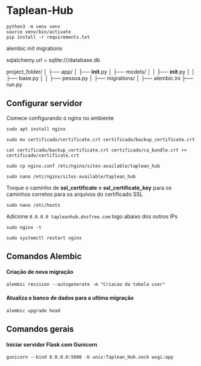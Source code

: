 # Taplean-Hub
 
```
python3 -m venv venv
source venv/bin/activate
pip install -r requirements.txt
```

alembic init migrations

sqlalchemy.url = sqlite:///database.db

project_folder/
│
├── app/
│   ├── __init__.py
│   ├── models/
│   │   ├── __init__.py
│   │   ├── base.py
│   │   ├── pessoa.py
│
├── migrations/
│
├── alembic.ini
├── run.py

## Configurar servidor

Comece configurando o nginx no ambiente

```
sudo apt install nginx

sudo mv certificado/certificate.crt certificado/backup_certificate.crt

cat certificado/backup_certificate.crt certificado/ca_bundle.crt >> certificado/certificate.crt

sudo cp nginx.conf /etc/nginx/sites-available/taplean_hub

sudo nano /etc/nginx/sites-available/taplean_hub
```

Troque o caminho de **ssl_certificate** e **ssl_certificate_key** para os caminhos corretos para os arquivos do certificado SSL

```
sudo nano /etc/hosts
```

Adicione `0.0.0.0 tapleanhub.dnsfree.com` logo abaixo dos outros IPs

```
sudo nginx -t

sudo systemctl restart nginx
```

## Comandos Alembic

#### Criação de nova migração
```
alembic revision --autogenerate -m "Criacao da tabela user"
```

#### Atualiza o banco de dados para a ultima migração
```
alembic upgrade head
```

## Comandos gerais

#### Iniciar servidor Flask com Gunicorn
```
gunicorn --bind 0.0.0.0:5000 -b unix:Taplean_Hub.sock wsgi:app
```
